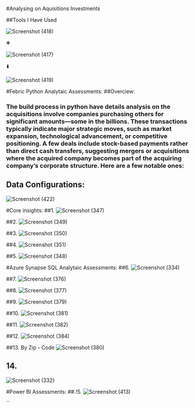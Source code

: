 #Analysing on Aquisitions Investments

##Tools I Have Used

![Screenshot (418)](https://github.com/user-attachments/assets/664b793d-191f-4162-a987-f9da8e8be49a) 

➕ 

![Screenshot (417)](https://github.com/user-attachments/assets/4ce4a918-71dc-4c66-b41c-264a916b75a3) 

⬇️ 

![Screenshot (419)](https://github.com/user-attachments/assets/78440fd4-8a10-4e06-ae54-e80f6b1878c2)

#Febric Python Analytaic Assessments:
##Overciew:
### The build process in python have details analysis on the acquisitions involve companies purchasing others for significant amounts—some in the billions. These transactions typically indicate major strategic moves, such as market expansion, technological advancement, or competitive positioning. A few deals include stock-based payments rather than direct cash transfers, suggesting mergers or acquisitions where the acquired company becomes part of the acquiring company’s corporate structure. Here are a few notable ones:

## Data Configurations:
![Screenshot (422)](https://github.com/user-attachments/assets/7eb89eb2-5ab8-4726-99be-74c1fb8332e0)

#Core insights:
  ##1. 
 ![Screenshot (347)](https://github.com/user-attachments/assets/0650f795-310e-4161-842e-689e28ad2947)

  ##2.
 ![Screenshot (349)](https://github.com/user-attachments/assets/0db48c43-d16a-4202-a49f-acc6cae49448)

  ##3.
 ![Screenshot (350)](https://github.com/user-attachments/assets/34a707d8-7e8e-4b06-9317-5b97b19d2dd8)

  ##4.
 ![Screenshot (351)](https://github.com/user-attachments/assets/75df6a3a-7a85-4aee-9d8c-2c5912cb08e6)

  ##5.
 ![Screenshot (348)](https://github.com/user-attachments/assets/5f3dba82-22f7-4b09-a529-c7ddba6c3660)


#Azure Synapse SQL Analytaic Assessments:
  ##6.
  ![Screenshot (334)](https://github.com/user-attachments/assets/0c22bb74-9b55-432a-ba52-bb24a8b9542d)
  
##7.
![Screenshot (376)](https://github.com/user-attachments/assets/4b821938-fec0-43d9-8727-c47f7b09a870)

##8.
![Screenshot (377)](https://github.com/user-attachments/assets/f3be020c-c57a-43c7-8e42-c610325ec25a)

##9.
![Screenshot (379)](https://github.com/user-attachments/assets/3866169a-6b55-42c1-93cc-2b480a0e40a6)

##10.
![Screenshot (381)](https://github.com/user-attachments/assets/da94f9eb-0bb2-44ff-9e13-4f639dc98319)

##11.
![Screenshot (382)](https://github.com/user-attachments/assets/3d257bc2-dbee-455d-8394-a853677564ce)

##12.
![Screenshot (384)](https://github.com/user-attachments/assets/1a109a45-8f65-48a5-b139-d63f6fe05b01)

##13. By Zip - Code
![Screenshot (380)](https://github.com/user-attachments/assets/106c11f6-9c9e-4aa1-be3e-d2c414d59751)

 ## 14. 
![Screenshot (332)](https://github.com/user-attachments/assets/15e0e5a3-1629-43c5-bee3-6c586ff0c81a)



  
#Power BI Assessments:
  ##.!5.
![Screenshot (413)](https://github.com/user-attachments/assets/39205cec-1bd5-4fff-8402-f144147389c4)







``
